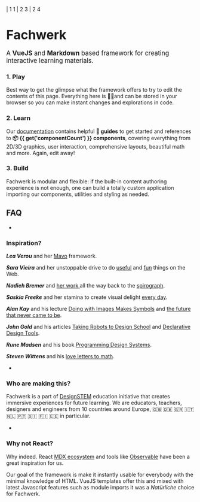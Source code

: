 | 1 1
| 2 3
| 2 4

<center>
  <f-scene>
    <f-rotation>
      <f-circle-pattern :r="0.5 - (get('r') / 2)">
        <f-circle-pattern :r="get('r')">
          <f-hexagon stroke="var(--purple)" />
        </f-circle-pattern>
      </f-circle-pattern>
    </f-rotation>
  </f-scene>
</center>

# <big>Fachwerk</big>

<big>A **VueJS** and **Markdown** based framework for creating interactive learning materials.</big>


<f-slider
	set="r"
  value="0.5"
  from="0"
  to="1"
/>

### 1. Play

Best way to get the glimpse what the framework offers to try to edit the contents of this page. Everything here is ✍🏾and can be stored in your browser so you can make instant changes and explorations in code.

### 2. Learn

Our [documentation](./docs) contains helpful **🔮 guides** to get started and references to **📦 {{ get('componentCount') }} components**, covering everything from 2D/3D graphics, user interaction, comprehensive layouts, beautiful math and more. Again, edit away!

### 3. Build

Fachwerk is modular and flexible: if the built-in content authoring experience is not enough, one can build a totally custom application importing our components, utilities and styling as needed.

## FAQ

-

### Inspiration?

***Lea Verou*** and her [Mavo](https://www.smashingmagazine.com/2017/05/introducing-mavo/) framework.

***Sara Vieira*** and her unstoppable drive to do [useful](https://fiddly.netlify.com/) and [fun](https://makefrontendshitagain.party/) things on the Web.

***Nadieh Bremer*** and [her work ](https://www.visualcinnamon.com/) all the way back to the [spirograph](https://www.visualcinnamon.com/2016/01/animating-dashed-line-d3).

***Saskia Freeke*** and her stamina to create visual delight [every day](https://twitter.com/sasj_nl).

***Alan Kay*** and his lecture [Doing with Images Makes Symbols](https://www.youtube.com/watch?v=p2LZLYcu_JY) and [the future that never came to be](https://www.youtube.com/watch?v=8pTEmbeENF4).

***John Gold*** and his articles [Taking Robots to Design School](https://jon.gold/2016/05/robot-design-school) and [Declarative Design Tools](https://jon.gold/2016/06/declarative-design-tools/).

***Rune Madsen*** and his book [Programming Design Systems](https://programmingdesignsystems.com/).

***Steven Wittens*** and his [love letters to math](http://acko.net).

-

### Who are making this?

Fachwerk is a part of [DesignSTEM](https://designstem.github.io/homepage) education initiative that creates immersive experiences for future learning. We are educators, teachers, designers and engineers from 10 countries around Europe, 🇬🇧 🇩🇪 🇬🇷 🇮🇹 🇳🇱 🇵🇹 🇸🇮 🇫🇮 🇪🇪  in particular.

-

### Why not React?

Why indeed. React [MDX ecosystem](https://github.com/mdx-js) and tools like [Observable](observablehq.com) have been a great inspiration for us.

Our goal of the framework is make it instantly usable for everybody with the minimal knowledge of HTML. VueJS templates offer this and mixed with latest Javascript features such as module imports it was a *Natürliche* choice for Fachwerk.
